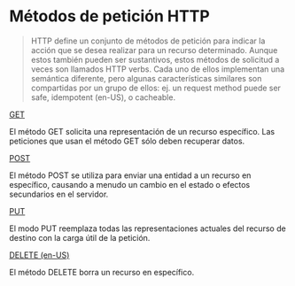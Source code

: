 # Métodos de petición HTTP

> HTTP define un conjunto de métodos de petición para indicar la acción que se desea realizar para un recurso determinado. Aunque estos también pueden ser sustantivos, estos métodos de solicitud a veces son llamados HTTP verbs. Cada uno de ellos implementan una semántica diferente, pero algunas características similares son compartidas por un grupo de ellos: ej. un request method puede ser safe, idempotent (en-US), o cacheable.

[GET]()

El método GET solicita una representación de un recurso específico. Las peticiones que usan el método GET sólo deben recuperar datos.


[POST]()

El método POST se utiliza para enviar una entidad a un recurso en específico, causando a menudo un cambio en el estado o efectos secundarios en el servidor.

[PUT]()

El modo PUT reemplaza todas las representaciones actuales del recurso de destino con la carga útil de la petición.

[DELETE (en-US)]()

El método DELETE borra un recurso en específico.


